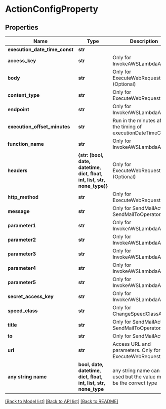 # ActionConfigProperty


## Properties
Name | Type | Description | Notes
------------ | ------------- | ------------- | -------------
**execution_date_time_const** | **str** |  | 
**access_key** | **str** | Only for InvokeAWSLambdaAction | [optional] 
**body** | **str** | Only for ExecuteWebRequestAction (Optional) | [optional] 
**content_type** | **str** | Only for ExecuteWebRequestAction | [optional] 
**endpoint** | **str** | Only for InvokeAWSLambdaAction | [optional] 
**execution_offset_minutes** | **str** | Run in the minutes after the timing of executionDateTimeConst | [optional] 
**function_name** | **str** | Only for InvokeAWSLambdaAction | [optional] 
**headers** | **{str: (bool, date, datetime, dict, float, int, list, str, none_type)}** | Only for ExecuteWebRequestAction (Optional) | [optional] 
**http_method** | **str** | Only for ExecuteWebRequestAction | [optional] 
**message** | **str** | Only for SendMailAction, SendMailToOperatorAction | [optional] 
**parameter1** | **str** | Only for InvokeAWSLambdaAction | [optional] 
**parameter2** | **str** | Only for InvokeAWSLambdaAction | [optional] 
**parameter3** | **str** | Only for InvokeAWSLambdaAction | [optional] 
**parameter4** | **str** | Only for InvokeAWSLambdaAction | [optional] 
**parameter5** | **str** | Only for InvokeAWSLambdaAction | [optional] 
**secret_access_key** | **str** | Only for InvokeAWSLambdaAction | [optional] 
**speed_class** | **str** | Only for ChangeSpeedClassAction | [optional] 
**title** | **str** | Only for SendMailAction, SendMailToOperatorAction | [optional] 
**to** | **str** | Only for SendMailAction | [optional] 
**url** | **str** | Access URL and parameters. Only for ExecuteWebRequestAction | [optional] 
**any string name** | **bool, date, datetime, dict, float, int, list, str, none_type** | any string name can be used but the value must be the correct type | [optional]

[[Back to Model list]](../README.md#documentation-for-models) [[Back to API list]](../README.md#documentation-for-api-endpoints) [[Back to README]](../README.md)


